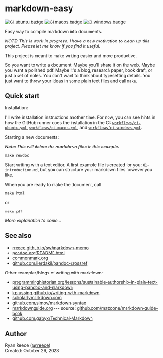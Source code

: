 markdown-easy
===========================

[![CI ubuntu badge](https://github.com/rreece/markdown-easy/actions/workflows/ci-ubuntu.yml/badge.svg)](https://github.com/rreece/markdown-easy/actions/workflows/ci-ubuntu.yml)
[![CI macos badge](https://github.com/rreece/markdown-easy/actions/workflows/ci-macos.yml/badge.svg)](https://github.com/rreece/markdown-easy/actions/workflows/ci-macos.yml)
[![CI windows badge](https://github.com/rreece/markdown-easy/actions/workflows/ci-windows.yml/badge.svg)](https://github.com/rreece/markdown-easy/actions/workflows/ci-windows.yml)

Easy way to compile markdown into documents.

*NOTE: This is work in progress.
I have a new motivation to clean up this project.
Please let me know if you find it useful.*

This project is meant to make writing easier and more productive.

So you want to write a document.
Maybe you'll share it on the web.
Maybe you want a polished pdf. 
Maybe it's a blog, research paper, book draft, or just a set of notes.
You don't want to think about typesetting details.
You just want to throw your ideas in some plain text files and call `make`.


Quick start
----------------------------------

Installation:

I'll write installation instructions another time. For now, you can see
hints in how the GitHub runner does the installation in the CI:
[`workflows/ci-ubuntu.yml`](https://github.com/rreece/markdown-easy/blob/main/.github/workflows/ci-ubuntu.yml), 
[`workflows/ci-macos.yml`](https://github.com/rreece/markdown-easy/blob/main/.github/workflows/ci-macos.yml), and 
[`workflows/ci-windows.yml`](https://github.com/rreece/markdown-easy/blob/main/.github/workflows/ci-windows.yml).

Starting a new documents:

*Note: This will delete the markdown files in this example.*

```
make newdoc
```

Start writing with a text editor.
A first example file is created for you: `01-introduction.md`,
but you can structure your markdown files however you like.

When you are ready to make the document, call

```
make html
```

or

```
make pdf
```

*More explanation to come...*


See also
----------------------------------

-   [rreece.github.io/sw/markdown-memo](http://rreece.github.io/sw/markdown-memo)
-   [pandoc.org/README.html](http://pandoc.org/README.html)
-   [commonmark.org](http://commonmark.org/)
-   [github.com/lierdakil/pandoc-crossref](https://github.com/lierdakil/pandoc-crossref)

Other examples/blogs of writing with markdown:

-   [programminghistorian.org/lessons/sustainable-authorship-in-plain-text-using-pandoc-and-markdown](http://programminghistorian.org/lessons/sustainable-authorship-in-plain-text-using-pandoc-and-markdown)
-   [kprussing.github.io/writing-with-markdown](https://web.archive.org/web/20171026174128/http://kprussing.github.io/writing-with-markdown/)
-   [scholarlymarkdown.com](http://scholarlymarkdown.com/)
-   [github.com/simov/markdown-syntax](https://github.com/simov/markdown-syntax/blob/main/mermaid.md)
-   [markdownguide.org](https://www.markdownguide.org/getting-started/) --- source: [github.com/mattcone/markdown-guide-book](https://github.com/mattcone/markdown-guide-book/blob/master/manuscript/chapter3.md)
-   [github.com/gabyx/Technical-Markdown](https://github.com/gabyx/Technical-Markdown)


Author
----------------------------------

Ryan Reece ([@rreece](https://github.com/rreece))         
Created: October 26, 2023


